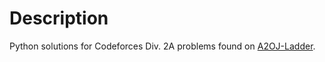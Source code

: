 # Description
Python solutions for Codeforces Div. 2A problems found on [A2OJ-Ladder](https://a2oj.com/Ladder4.html).
